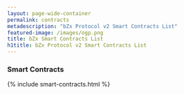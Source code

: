 ```yaml
---
layout: page-wide-container
permalink: contracts
metadescription: "bZx Protocol v2 Smart Contracts List"
featured-image: /images/ogp.png
title: bZx Smart Contracts List
h1title: bZx Protocol v2 Smart Contracts List
---
```


<h3 class="fs-24 fs-sm-20 fw-700 lh-160 lh-xs-150 mb-15 color-primary text-center mb-30">Smart Contracts</h3>
{% include smart-contracts.html %}
